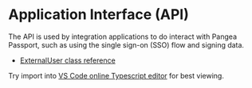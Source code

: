 # Application Interface (API)

The API is used by integration applications to do interact with Pangea Passport, such as using the single sign-on (SSO) flow and signing data.

* [ExternalUser class reference](https://unpkg.com/@tonomy/tonomy-id-sdk/build/sdk/types/api/externalUser.d.ts)

Try import into [VS Code online Typescript editor](https://insiders.vscode.dev/tsplay) for best viewing.
